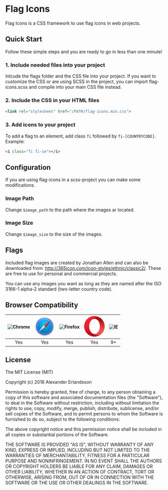 # Flag Icons
Flag Icons is a CSS framework to use flag icons in web projects.

## Quick Start
Follow these simple steps and you are ready to go in less than one minute!

### 1. Include needed files into your project
Inlcude the flags folder and the CSS file into your project. If you want to customize the CSS or are using SCSS in the project, you can import flag-icons.scss and compile into your main CSS file instead.

### 2. Include the CSS in your HTML files

```html
<link rel="stylesheet" href="/PATH/flag-icons.min.css">
```

### 3. Add icons to your project
To add a flag to an element, add class `fi` followed by `fi-[COUNTRYCODE]`. Example:

```html
<i class="fi fi-se"></i>
```

## Configuration
If you are using flag-icons in a scss-project you can make some modifications.

### Image Path
Change `$image_path` to the path where the images ar located.

### Image Size
Change `$image_size` to the size of the images.

## Flags
Included flag images are created by Jonathan Allen and can also be downloaded from: http://365icon.com/icon-styles/ethnic/classic2/. These are free to use for personal and commercial projects.

You can use any images you want as long as they are named after the ISO 3166-1 alpha-2 standard (two-letter country code).

## Browser Compatibility
![Chrome](https://github.com/alrra/browser-logos/blob/master/chrome/chrome_64x64.png?raw=true) | ![Safari](https://github.com/alrra/browser-logos/blob/master/safari/safari_64x64.png?raw=true) | ![Firefox](https://github.com/alrra/browser-logos/blob/master/firefox/firefox_64x64.png?raw=true) | ![Opera](https://github.com/alrra/browser-logos/blob/master/opera/opera_64x64.png?raw=true) | ![IE](https://github.com/alrra/browser-logos/blob/master/internet-explorer/internet-explorer_64x64.png?raw=true)
----|-----|-----|-----|-----|
<div align="center">Yes</div> | <div align="center">Yes</div> | <div align="center">Yes</div> | <div align="center">Yes</div> | <div align="center">9+</div>

## License
The MIT License (MIT)

Copyright (c) 2016 Alexander Erlandsson

Permission is hereby granted, free of charge, to any person obtaining a copy of this software and associated documentation files (the "Software"), to deal in the Software without restriction, including without limitation the rights to use, copy, modify, merge, publish, distribute, sublicense, and/or sell copies of the Software, and to permit persons to whom the Software is furnished to do so, subject to the following conditions:

The above copyright notice and this permission notice shall be included in all copies or substantial portions of the Software.

THE SOFTWARE IS PROVIDED "AS IS", WITHOUT WARRANTY OF ANY KIND, EXPRESS OR IMPLIED, INCLUDING BUT NOT LIMITED TO THE WARRANTIES OF MERCHANTABILITY, FITNESS FOR A PARTICULAR PURPOSE AND NONINFRINGEMENT. IN NO EVENT SHALL THE AUTHORS OR COPYRIGHT HOLDERS BE LIABLE FOR ANY CLAIM, DAMAGES OR OTHER LIABILITY, WHETHER IN AN ACTION OF CONTRACT, TORT OR OTHERWISE, ARISING FROM, OUT OF OR IN CONNECTION WITH THE SOFTWARE OR THE USE OR OTHER DEALINGS IN THE SOFTWARE.

